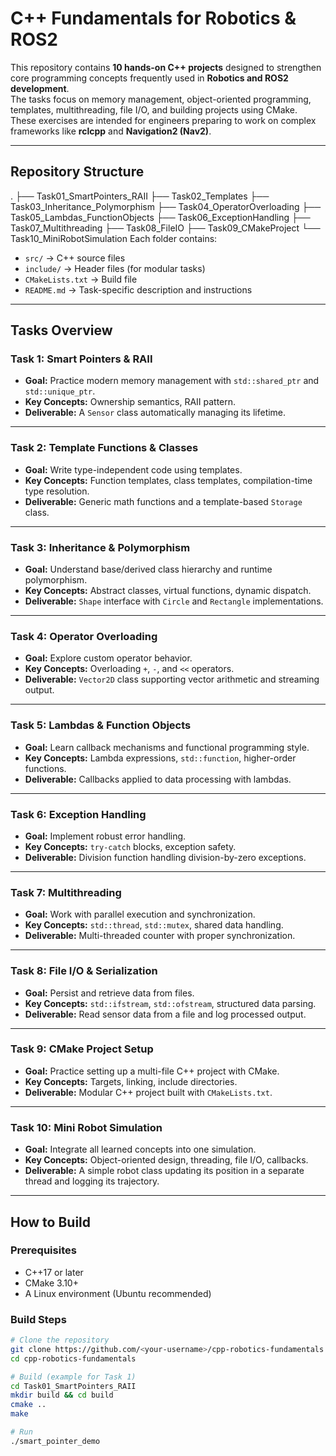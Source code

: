 # C++ Fundamentals for Robotics & ROS2

This repository contains **10 hands-on C++ projects** designed to strengthen core programming concepts frequently used in **Robotics and ROS2 development**.  
The tasks focus on memory management, object-oriented programming, templates, multithreading, file I/O, and building projects using CMake.  
These exercises are intended for engineers preparing to work on complex frameworks like **rclcpp** and **Navigation2 (Nav2)**.

---

## **Repository Structure**
.
├── Task01_SmartPointers_RAII
├── Task02_Templates
├── Task03_Inheritance_Polymorphism
├── Task04_OperatorOverloading
├── Task05_Lambdas_FunctionObjects
├── Task06_ExceptionHandling
├── Task07_Multithreading
├── Task08_FileIO
├── Task09_CMakeProject
└── Task10_MiniRobotSimulation
Each folder contains:
- `src/` → C++ source files
- `include/` → Header files (for modular tasks)
- `CMakeLists.txt` → Build file
- `README.md` → Task-specific description and instructions

---

## **Tasks Overview**

### **Task 1: Smart Pointers & RAII**
- **Goal:** Practice modern memory management with `std::shared_ptr` and `std::unique_ptr`.
- **Key Concepts:** Ownership semantics, RAII pattern.
- **Deliverable:** A `Sensor` class automatically managing its lifetime.

---

### **Task 2: Template Functions & Classes**
- **Goal:** Write type-independent code using templates.
- **Key Concepts:** Function templates, class templates, compilation-time type resolution.
- **Deliverable:** Generic math functions and a template-based `Storage` class.

---

### **Task 3: Inheritance & Polymorphism**
- **Goal:** Understand base/derived class hierarchy and runtime polymorphism.
- **Key Concepts:** Abstract classes, virtual functions, dynamic dispatch.
- **Deliverable:** `Shape` interface with `Circle` and `Rectangle` implementations.

---

### **Task 4: Operator Overloading**
- **Goal:** Explore custom operator behavior.
- **Key Concepts:** Overloading `+`, `-`, and `<<` operators.
- **Deliverable:** `Vector2D` class supporting vector arithmetic and streaming output.

---

### **Task 5: Lambdas & Function Objects**
- **Goal:** Learn callback mechanisms and functional programming style.
- **Key Concepts:** Lambda expressions, `std::function`, higher-order functions.
- **Deliverable:** Callbacks applied to data processing with lambdas.

---

### **Task 6: Exception Handling**
- **Goal:** Implement robust error handling.
- **Key Concepts:** `try-catch` blocks, exception safety.
- **Deliverable:** Division function handling division-by-zero exceptions.

---

### **Task 7: Multithreading**
- **Goal:** Work with parallel execution and synchronization.
- **Key Concepts:** `std::thread`, `std::mutex`, shared data handling.
- **Deliverable:** Multi-threaded counter with proper synchronization.

---

### **Task 8: File I/O & Serialization**
- **Goal:** Persist and retrieve data from files.
- **Key Concepts:** `std::ifstream`, `std::ofstream`, structured data parsing.
- **Deliverable:** Read sensor data from a file and log processed output.

---

### **Task 9: CMake Project Setup**
- **Goal:** Practice setting up a multi-file C++ project with CMake.
- **Key Concepts:** Targets, linking, include directories.
- **Deliverable:** Modular C++ project built with `CMakeLists.txt`.

---

### **Task 10: Mini Robot Simulation**
- **Goal:** Integrate all learned concepts into one simulation.
- **Key Concepts:** Object-oriented design, threading, file I/O, callbacks.
- **Deliverable:** A simple robot class updating its position in a separate thread and logging its trajectory.

---

## **How to Build**
### **Prerequisites**
- C++17 or later
- CMake 3.10+
- A Linux environment (Ubuntu recommended)

### **Build Steps**
```bash
# Clone the repository
git clone https://github.com/<your-username>/cpp-robotics-fundamentals.git
cd cpp-robotics-fundamentals

# Build (example for Task 1)
cd Task01_SmartPointers_RAII
mkdir build && cd build
cmake ..
make

# Run
./smart_pointer_demo

